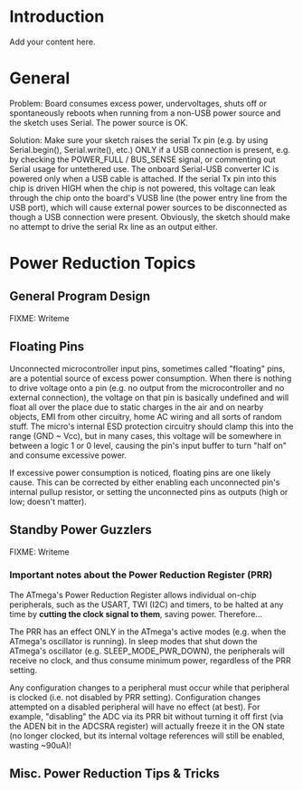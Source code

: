 # Introduction #

Add your content here.


# General #

Problem: Board consumes excess power, undervoltages, shuts off or spontaneously reboots when running from a non-USB power source and the sketch uses Serial. The power source is OK.

Solution: Make sure your sketch raises the serial Tx pin (e.g. by using Serial.begin(), Serial.write(), etc.) ONLY if a USB connection is present, e.g. by checking the POWER\_FULL / BUS\_SENSE signal, or commenting out Serial usage for untethered use. The onboard Serial-USB converter IC is powered only when a USB cable is attached. If the serial Tx pin into this chip is driven HIGH when the chip is not powered, this voltage can leak through the chip onto the board's VUSB line (the power entry line from the USB port), which will cause external power sources to be disconnected as though a USB connection were present. Obviously, the sketch should make no attempt to drive the serial Rx line as an output either.

# Power Reduction Topics #

## General Program Design ##
FIXME: Writeme

## Floating Pins ##
Unconnected microcontroller input pins, sometimes called "floating" pins, are a potential source of excess power consumption. When there is nothing to drive voltage onto a pin (e.g. no output from the microcontroller and no external connection), the voltage on that pin is basically undefined and will float all over the place due to static charges in the air and on nearby objects, EMI from other circuitry, home AC wiring and all sorts of random stuff. The micro's internal ESD protection circuitry should clamp this into the range (GND ~ Vcc), but in many cases, this voltage will be somewhere in between a logic 1 or 0 level, causing the pin's input buffer to turn "half on" and consume excessive power.

If excessive power consumption is noticed, floating pins are one likely cause. This can be corrected by either enabling each unconnected pin's internal pullup resistor, or setting the unconnected pins as outputs (high or low; doesn't matter).

## Standby Power Guzzlers ##
FIXME: Writeme

### Important notes about the Power Reduction Register (PRR) ###

The ATmega's Power Reduction Register allows individual on-chip peripherals, such as the USART, TWI (I2C) and timers, to be halted at any time by **cutting the clock signal to them**, saving power. Therefore...

The PRR has an effect ONLY in the ATmega's active modes (e.g. when the ATmega's oscillator is running). In sleep modes that shut down the ATmega's oscillator (e.g. SLEEP\_MODE\_PWR\_DOWN), the peripherals will receive no clock, and thus consume minimum power, regardless of the PRR setting.

Any configuration changes to a peripheral must occur while that peripheral is clocked (i.e. not disabled by PRR setting). Configuration changes attempted on a disabled peripheral will have no effect (at best). For example, "disabling" the ADC via its PRR bit without turning it off first (via the ADEN bit in the ADCSRA register) will actually freeze it in the ON state (no longer clocked, but its internal voltage references will still be enabled, wasting ~90uA)!

## Misc. Power Reduction Tips & Tricks ##